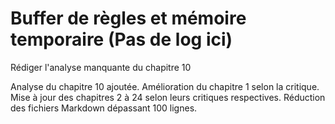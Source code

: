# Buffer de règles et mémoire temporaire (Pas de log ici)
Rédiger l'analyse manquante du chapitre 10

Analyse du chapitre 10 ajoutée.
Amélioration du chapitre 1 selon la critique.
Mise à jour des chapitres 2 à 24 selon leurs critiques respectives.
Réduction des fichiers Markdown dépassant 100 lignes.
